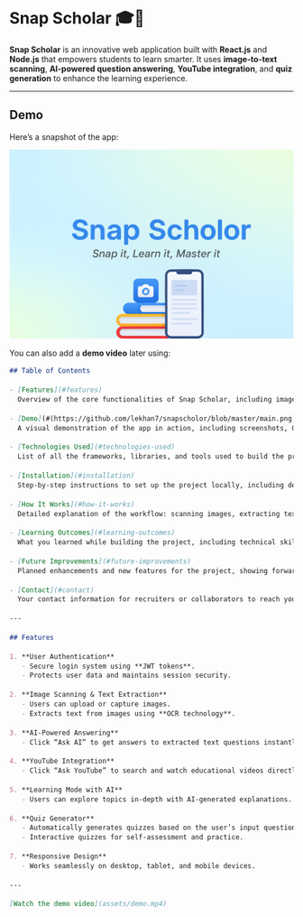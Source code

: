 # Snap Scholar 🎓📸

**Snap Scholar** is an innovative web application built with **React.js** and **Node.js** that empowers students to learn smarter. It uses **image-to-text scanning**, **AI-powered question answering**, **YouTube integration**, and **quiz generation** to enhance the learning experience.

---

## Demo

Here’s a snapshot of the app:

![Snap Scholar Demo](https://github.com/lekhan7/snapscholor/blob/master/main.png)

You can also add a **demo video** later using:

```markdown
## Table of Contents

- [Features](#features)  
  Overview of the core functionalities of Snap Scholar, including image scanning, AI answering, YouTube integration, and quiz generation.

- [Demo](#(https://github.com/lekhan7/snapscholor/blob/master/main.png))  
  A visual demonstration of the app in action, including screenshots, GIFs, or video links.

- [Technologies Used](#technologies-used)  
  List of all the frameworks, libraries, and tools used to build the project.

- [Installation](#installation)  
  Step-by-step instructions to set up the project locally, including dependencies, environment variables, and running the app.

- [How It Works](#how-it-works)  
  Detailed explanation of the workflow: scanning images, extracting text, asking AI, YouTube queries, learning mode, and quiz generation.

- [Learning Outcomes](#learning-outcomes)  
  What you learned while building the project, including technical skills and practical experience.

- [Future Improvements](#future-improvements)  
  Planned enhancements and new features for the project, showing forward-thinking and scalability.

- [Contact](#contact)  
  Your contact information for recruiters or collaborators to reach you.

---

## Features

1. **User Authentication**  
   - Secure login system using **JWT tokens**.  
   - Protects user data and maintains session security.  

2. **Image Scanning & Text Extraction**  
   - Users can upload or capture images.  
   - Extracts text from images using **OCR technology**.  

3. **AI-Powered Answering**  
   - Click “Ask AI” to get answers to extracted text questions instantly.  

4. **YouTube Integration**  
   - Click “Ask YouTube” to search and watch educational videos directly relevant to the query.  

5. **Learning Mode with AI**  
   - Users can explore topics in-depth with AI-generated explanations.  

6. **Quiz Generator**  
   - Automatically generates quizzes based on the user’s input questions.  
   - Interactive quizzes for self-assessment and practice.

7. **Responsive Design**  
   - Works seamlessly on desktop, tablet, and mobile devices.

---

[Watch the demo video](assets/demo.mp4)
